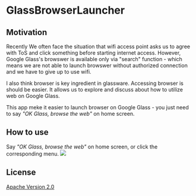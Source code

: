 GlassBrowserLauncher
====================

## Motivation
Recently We often face the situation that wifi access point asks us to agree with ToS and click something before starting internet access. However, Google Glass's browswer is available only via "search" function - which means we are not able to launch browswer without authorized connection and we have to give up to use wifi.

I also think browser is key ingredient in glassware. Accessing browser is should be easier. It allows us to explore and discuss about how to utilize web on Google Glass.

This app meke it easier to launch browser on Google Glass - you just need to say *"OK Glass, browse the web"* on home screen.

## How to use
Say *"OK Glass, browse the web"* on home screen, or click the corresponding menu.
<img src="http://thorikawa.github.io/GlassBrowserLauncher/img/browse_screen.png" />

## License

[Apache Version 2.0](http://www.apache.org/licenses/LICENSE-2.0.html)
